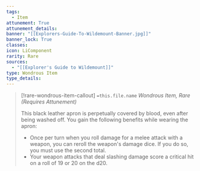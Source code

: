 ```yaml
---
tags:
  - Item
attunement: True
attunement_details: 
banner: "[[Explorers-Guide-To-Wildemount-Banner.jpg]]"
banner_lock: True
classes:
icon: LiComponent
rarity: Rare
sources:
  - "[[Explorer's Guide to Wildemount]]"
type: Wondrous Item
type_details: 
---
```

>[!rare-wondrous-item-callout] `=this.file.name`
>*Wondrous Item, Rare (Requires Attunement)*
>
>This black leather apron is perpetually covered by blood, even after being washed off. You gain the following benefits while wearing the apron:
>
>* Once per turn when you roll damage for a melee attack with a weapon, you can reroll the weapon's damage dice. If you do so, you must use the second total.
>* Your weapon attacks that deal slashing damage score a critical hit on a roll of 19 or 20 on the d20.
>
>
